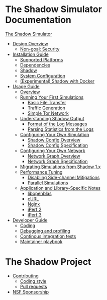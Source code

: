 # The Shadow Simulator Documentation

[The Shadow Simulator](shadow.md)

- [Design Overview](design_2x.md)
    - [Non-goal: Security](security.md)
- [Installation Guide]()
    - [Supported Platforms](supported_platforms.md)
    - [Dependencies](install_dependencies.md)
    - [Shadow](install_shadow.md)
    - [System Configuration](system_configuration.md)
    - [(Experimental) Shadow with Docker](install_shadow_with_docker.md)
- [Usage Guide]()
    - [Overview](run_shadow_overview.md)
    - [Running Your First Simulations]()
        - [Basic File Transfer](getting_started_basic.md)
        - [Traffic Generation](getting_started_tgen.md)
        - [Simple Tor Network](getting_started_tor.md)
    - [Understanding Shadow Output]()
        - [Format of the Log Messages](log_format.md)
        - [Parsing Statistics from the Logs](parsing_shadow_logs.md)
    - [Configuring Your Own Simulation]()
        - [Shadow Config Overview](shadow_config_overview.md)
        - [Shadow Config Specification](shadow_config_spec.md)
    - [Configuring Your Own Network]()
        - [Network Graph Overview](network_graph_overview.md)
        - [Network Graph Specification](network_graph_spec.md)
    - [Migrating Simulations from Shadow 1.x](migrating_from_1x.md)
    - [Performance Tuning]()
        - [Disabling Side-channel Mitigations](sidechannels.md)
        - [Parallel Simulations](parallel_sims.md)
    - [Application and Library-Specific Notes]()
        - [libopenblas](libopenblas.md)
        - [cURL](curl.md)
        - [Nginx](nginx.md)
        - [iPerf 2](iperf2.md)
        - [iPerf 3](iperf3.md)
- [Developer Guide]()
    - [Coding](coding.md)
    - [Debugging and profiling](developer_guide.md)
    - [Continous integration tests](ci.md)
    - [Maintainer playbook](maintainer_playbook.md)

# The Shadow Project

- [Contributing](contributing.md)
    - [Coding style](coding_style.md)
    - [Pull requests](pull_requests.md)
- [NSF Sponsorship](nsf_sponsorship.md)
